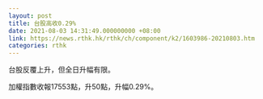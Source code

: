 ```yaml
---
layout: post
title: 台股高收0.29%
date: 2021-08-03 14:31:49.000000000 +08:00
link: https://news.rthk.hk/rthk/ch/component/k2/1603986-20210803.htm
categories: rthk
---
```


台股反覆上升，但全日升幅有限。

加權指數收報17553點，升50點，升幅0.29%。
